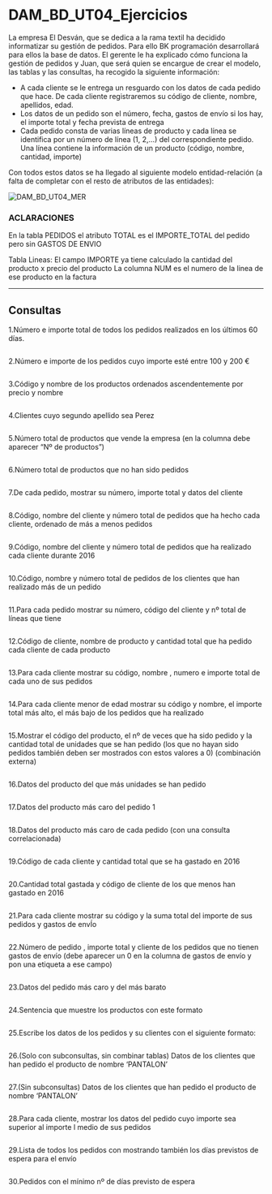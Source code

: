 # DAM_BD_UT04_Ejercicios

La empresa El Desván, que se dedica a la rama textil ha decidido informatizar su gestión de pedidos. Para ello BK programación desarrollará para ellos la base de datos. El gerente le ha explicado cómo funciona la gestión de pedidos y Juan, que será quien se encargue de crear el modelo, las tablas y las consultas, ha recogido la siguiente información:

- A cada cliente se le entrega un resguardo con los datos de cada pedido que hace. De cada cliente registraremos su código de cliente, nombre, apellidos, edad.
- Los datos de un pedido son el número, fecha, gastos de envío si los hay, el importe total y fecha prevista de entrega
- Cada pedido consta de varias líneas de producto y cada línea se identifica por un número de línea (1, 2,…) del correspondiente pedido. Una línea contiene la información de un producto (código, nombre, cantidad, importe)


Con todos estos datos se ha llegado al siguiente modelo entidad-relación (a falta de completar con 
el resto de atributos de las entidades):

![DAM_BD_UT04_MER](./DAM_BD_UT04_MER.JPG, "Database MER")


### ACLARACIONES

En la tabla PEDIDOS el atributo TOTAL es el IMPORTE_TOTAL del pedido pero sin GASTOS DE ENVIO

Tabla Lineas: 
El campo IMPORTE ya tiene calculado la cantidad del producto x precio del producto La columna NUM es el numero de la linea de ese producto en la factura

---

## Consultas

1.Número e importe total de todos los pedidos realizados en los últimos 60 días.

```sql

```

2.Número e importe de los pedidos cuyo importe esté entre 100 y 200 €

```

```

3.Código y nombre de los productos ordenados ascendentemente por precio y nombre

```

```

4.Clientes cuyo segundo apellido sea Perez

```

```

5.Número total de productos que vende la empresa (en la columna debe aparecer “Nº de productos”)

```

```

6.Número total de productos que no han sido pedidos

```

```

7.De cada pedido, mostrar su número, importe total y datos del cliente

```

```

8.Código, nombre del cliente y número total de pedidos que ha hecho cada cliente, ordenado de más a menos pedidos

```

```

9.Código, nombre del cliente y número total de pedidos que ha realizado cada cliente durante 2016

```

```

10.Código, nombre y número total de pedidos de los clientes que han realizado más de un pedido

```

```

11.Para cada pedido mostrar su número, código del cliente y nº total de líneas que tiene

```

```

12.Código de cliente, nombre de producto y cantidad total que ha pedido cada cliente de cada producto

```

```

13.Para cada cliente mostrar su código, nombre , numero e importe total de cada uno de sus pedidos

```

```

14.Para cada cliente menor de edad mostrar su código y nombre, el importe total más alto, el más 
bajo de los pedidos que ha realizado

```

```

15.Mostrar el código del producto, el nº de veces que ha sido pedido y la cantidad total de unidades 
que se han pedido (los que no hayan sido pedidos también deben ser mostrados con estos valores a 
0) (combinación externa)

```

```

16.Datos del producto del que más unidades se han pedido

```

```

17.Datos del producto más caro del pedido 1

```

```

18.Datos del producto más caro de cada pedido (con una consulta correlacionada)

```

```
 
19.Código de cada cliente y cantidad total que se ha gastado en 2016

```

```
 
20.Cantidad total gastada y código de cliente de los que menos han gastado en 2016

```

```

21.Para cada cliente mostrar su código y la suma total del importe de sus pedidos y gastos de envÍo

```

```

22.Número de pedido , importe total y cliente de los pedidos que no tienen gastos de envío (debe aparecer un 0 en la columna de gastos de envío y pon una etiqueta a ese campo)

```

```

23.Datos del pedido más caro y del más barato

```

```
 
24.Sentencia que muestre los productos con este formato

```

```

25.Escribe los datos de los pedidos y su clientes con el siguiente formato:

```

```

26.(Solo con subconsultas, sin combinar tablas) Datos de los clientes que han pedido el producto de nombre ‘PANTALON’

```

```
27.(Sin subconsultas) Datos de los clientes que han pedido el producto de nombre ‘PANTALON’

```

```
28.Para cada cliente, mostrar los datos del pedido cuyo importe sea superior al importe l medio de sus pedidos

```

```
29.Lista de todos los pedidos con mostrando también los días previstos de espera para el envío

```

```
30.Pedidos con el mínimo nº de días previsto de espera

```

```


